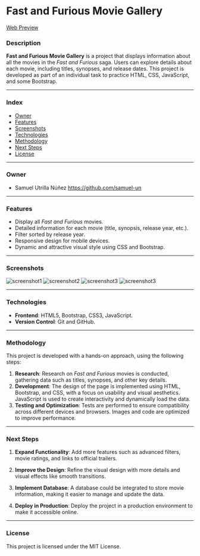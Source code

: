# Fast and Furious Movie Gallery

[Web Preview]()

### Description

**Fast and Furious Movie Gallery** is a project that displays information about all the movies in the _Fast and Furious_ saga. Users can explore details about each movie, including titles, synopses, and release dates. This project is developed as part of an individual task to practice HTML, CSS, JavaScript, and some Bootstrap.

---

### Index

-   [Owner](#owner)
-   [Features](#features)
-   [Screenshots](#screenshots)
-   [Technologies](#technologies)
-   [Methodology](#methodology)
-   [Next Steps](#next-steps)
-   [License](#license)

---

### Owner

-   Samuel Utrilla Núñez https://github.com/samuel-un

---

### Features

-   Display all _Fast and Furious_ movies.
-   Detailed information for each movie (title, synopsis, release year, etc.).
-   Filter sorted by release year.
-   Responsive design for mobile devices.
-   Dynamic and attractive visual style using CSS and Bootstrap.

---

### Screenshots

![screenshot1](https://github.com/samuel-un/cartelera/blob/dev/img/screenshots/cap-pantalla-inicio1.png)
![screenshot2](https://github.com/samuel-un/cartelera/blob/dev/img/screenshots/cap-pantalla-inicio2.png)
![screenshot3](https://github.com/samuel-un/cartelera/blob/dev/img/screenshots/cap-pantalla-home1.png)
![screenshot3](https://github.com/samuel-un/cartelera/blob/dev/img/screenshots/cap-pantalla-home2-dark.png)

---

### Technologies

-   **Frontend**: HTML5, Bootstrap, CSS3, JavaScript.
-   **Version Control**: Git and GitHub.

---

### Methodology

This project is developed with a hands-on approach, using the following steps:

1. **Research**: Research on _Fast and Furious_ movies is conducted, gathering data such as titles, synopses, and other key details.
2. **Development**: The design of the page is implemented using HTML, Bootstrap, and CSS, with a focus on usability and visual aesthetics. JavaScript is used to create interactivity and dynamically load the data.
3. **Testing and Optimization**: Tests are performed to ensure compatibility across different devices and browsers. Images and code are optimized to improve performance.

---

### Next Steps

1. **Expand Functionality**: Add more features such as advanced filters, movie ratings, and links to official trailers.
2. **Improve the Design**: Refine the visual design with more details and visual effects like smooth transitions.

3. **Implement Database**: A database could be integrated to store movie information, making it easier to manage and update the data.

4. **Deploy in Production**: Deploy the project in a production environment to make it accessible online.

---

### License

This project is licensed under the MIT License.

